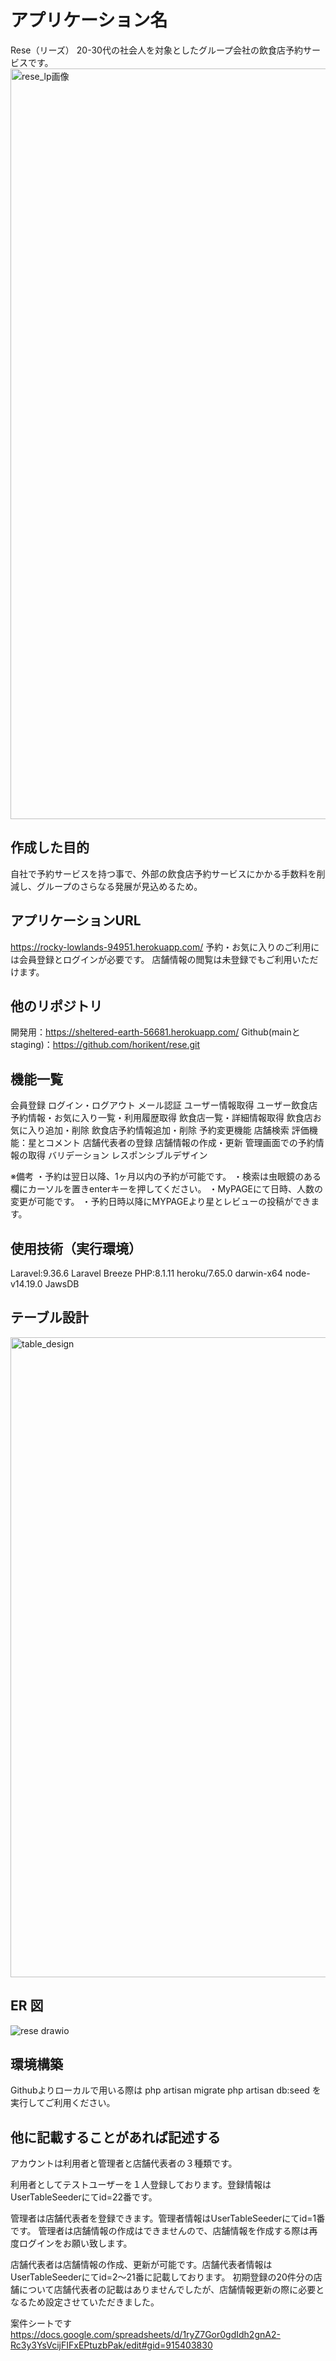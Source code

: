 # アプリケーション名
Rese（リーズ）
20-30代の社会人を対象としたグループ会社の飲食店予約サービスです。
<img width="1201" alt="rese_lp画像" src="https://user-images.githubusercontent.com/108177644/202150466-5b0c97f9-3554-43bd-8c4a-c2848a6eb5f0.png">


## 作成した目的
自社で予約サービスを持つ事で、外部の飲食店予約サービスにかかる手数料を削減し、グループのさらなる発展が見込めるため。

## アプリケーションURL
https://rocky-lowlands-94951.herokuapp.com/
予約・お気に入りのご利用には会員登録とログインが必要です。
店舗情報の閲覧は未登録でもご利用いただけます。

## 他のリポジトリ
開発用：https://sheltered-earth-56681.herokuapp.com/
Github(mainとstaging)：https://github.com/horikent/rese.git

## 機能一覧
会員登録
ログイン・ログアウト
メール認証
ユーザー情報取得
ユーザー飲食店予約情報・お気に入り一覧・利用履歴取得
飲食店一覧・詳細情報取得
飲食店お気に入り追加・削除
飲食店予約情報追加・削除
予約変更機能
店舗検索
評価機能：星とコメント
店舗代表者の登録
店舗情報の作成・更新
管理画面での予約情報の取得
バリデーション
レスポンシブルデザイン

※備考
・予約は翌日以降、1ヶ月以内の予約が可能です。
・検索は虫眼鏡のある欄にカーソルを置きenterキーを押してください。
・MyPAGEにて日時、人数の変更が可能です。
・予約日時以降にMYPAGEより星とレビューの投稿ができます。

## 使用技術（実行環境）
Laravel:9.36.6
Laravel Breeze
PHP:8.1.11 
heroku/7.65.0 darwin-x64 node-v14.19.0
JawsDB

## テーブル設計
<img width="1024" alt="table_design" src="https://user-images.githubusercontent.com/108177644/202151697-553f2459-ce44-41cb-8af4-e15b79f31509.png">

## ER 図
![rese drawio](https://user-images.githubusercontent.com/108177644/202149128-0f4f9219-0ba0-4ea0-9f71-b1713ce4a9e7.png)

## 環境構築
Githubよりローカルで用いる際は
php artisan migrate
php artisan db:seed
を実行してご利用ください。

## 他に記載することがあれば記述する
アカウントは利用者と管理者と店舗代表者の３種類です。

利用者としてテストユーザーを１人登録しております。登録情報はUserTableSeederにてid=22番です。

管理者は店舗代表者を登録できます。管理者情報はUserTableSeederにてid=1番です。
管理者は店舗情報の作成はできませんので、店舗情報を作成する際は再度ログインをお願い致します。

店舗代表者は店舗情報の作成、更新が可能です。店舗代表者情報はUserTableSeederにてid=2〜21番に記載しております。
初期登録の20件分の店舗について店舗代表者の記載はありませんでしたが、店舗情報更新の際に必要となるため設定させていただきました。

案件シートです
https://docs.google.com/spreadsheets/d/1ryZ7Gor0gdIdh2gnA2-Rc3y3YsVcijFIFxEPtuzbPak/edit#gid=915403830
